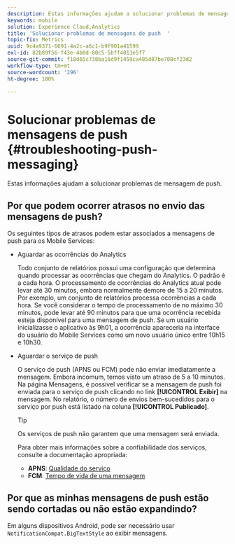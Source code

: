 ```yaml
---
description: Estas informações ajudam a solucionar problemas de mensagem de push.
keywords: mobile
solution: Experience Cloud,Analytics
title: 'Solucionar problemas de mensagens de push  '
topic-fix: Metrics
uuid: 9c4a9371-6691-4a2c-a6c1-b9f901a41599
exl-id: 82b89f56-f43e-4b0d-80c5-5bff4013e5f7
source-git-commit: f18d65c738ba16d9f1459ca485d87be708cf23d2
workflow-type: tm+mt
source-wordcount: '296'
ht-degree: 100%

---
```


# Solucionar problemas de mensagens de push {#troubleshooting-push-messaging}

Estas informações ajudam a solucionar problemas de mensagem de push.

## Por que podem ocorrer atrasos no envio das mensagens de push?

Os seguintes tipos de atrasos podem estar associados a mensagens de push para os Mobile Services:

* Aguardar as ocorrências do Analytics

   Todo conjunto de relatórios possui uma configuração que determina quando processar as ocorrências que chegam do Analytics. O padrão é a cada hora. O processamento de ocorrências do Analytics atual pode levar até 30 minutos, embora normalmente demore de 15 a 20 minutos. Por exemplo, um conjunto de relatórios processa ocorrências a cada hora. Se você considerar o tempo de processamento de no máximo 30 minutos, pode levar até 90 minutos para que uma ocorrência recebida esteja disponível para uma mensagem de push. Se um usuário inicializasse o aplicativo às 9h01, a ocorrência apareceria na interface do usuário do Mobile Services como um novo usuário único entre 10h15 e 10h30.

* Aguardar o serviço de push

   O serviço de push (APNS ou FCM) pode não enviar imediatamente a mensagem. Embora incomum, temos visto um atraso de 5 a 10 minutos. Na página Mensagens, é possível verificar se a mensagem de push foi enviada para o serviço de push clicando no link **[!UICONTROL Exibir]** na mensagem. No relatório, o número de envios bem-sucedidos para o serviço por push está listado na coluna **[!UICONTROL Publicado]**.

   >[!TIP]
   >
   >Os serviços de push não garantem que uma mensagem será enviada.

   Para obter mais informações sobre a confiabilidade dos serviços, consulte a documentação apropriada:

   * **APNS**: [Qualidade do serviço](https://developer.apple.com/library/content/documentation/NetworkingInternet/Conceptual/RemoteNotificationsPG/APNSOverview.html#//apple_ref/doc/uid/TP40008194-CH8-SW5)
   * **FCM**: [Tempo de vida de uma mensagem](https://firebase.google.com/docs/cloud-messaging/concept-options#lifetime)

## Por que as minhas mensagens de push estão sendo cortadas ou não estão expandindo?

Em alguns dispositivos Android, pode ser necessário usar `NotificationCompat.BigTextStyle` ao exibir mensagens.
